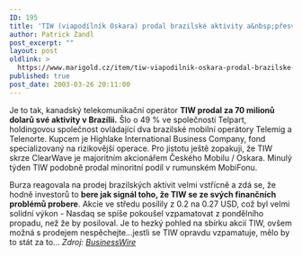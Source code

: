 ```yaml
---
ID: 195
title: 'TIW (viapodílník Oskara) prodal brazilské aktivity a&nbsp;přesvědčuje&#8230;'
author: Patrick Zandl
post_excerpt: ""
layout: post
oldlink: >
  https://www.marigold.cz/item/tiw-viapodilnik-oskara-prodal-brazilske-aktivity-a-presvedcuje
published: true
post_date: 2003-03-26 20:11:00
---
```

<p>
Je to tak, kanadský telekomunikační operátor <STRONG>TIW prodal za 70 milionů dolarů své aktivity v Brazílii.</STRONG> Šlo o 49 % ve společnosti Telpart, holdingovou společnost&#160;ovládající dva brazilské mobilní operátory Telemig a Telenorte. Kupcem je Highlake International Business Company, fond specializovaný na rizikovější operace. Pro jistotu ještě zopakuji, že TIW skrze ClearWave je majoritním akcionářem Českého Mobilu / Oskara. Minulý týden TIW podobně prodal minoritní podíl v rumunském MobiFonu. </p>

<p>
Burza reagovala na prodej brazilských aktivit velmi vstřícně a zdá se, že hodně investorů to <STRONG>bere jak signál toho, že TIW se ze svých finančních problémů probere</STRONG>. Akcie ve středu posílily z 0.2 na 0.27 USD, což byl velmi solidní výkon - Nasdaq se spíše pokoušel vzpamatovat z pondělního propadu, než že by posiloval. Je to hezký pohled na sbírku akcií TIW, ovšem možná s prodejem nespěchejte...jestli se TIW opravdu vzpamatuje, mělo by to stát za to... <EM>Zdroj: </EM><A href="http://home.businesswire.com/portal/site/home/index.jsp?epi-content=NEWS_VIEW_TYPE&amp;newsId=20030326005444&amp;newsLang=en&amp;beanID=202776713&amp;viewID=news_view" target=_blank><EM>BusinessWire</EM></A></p>
